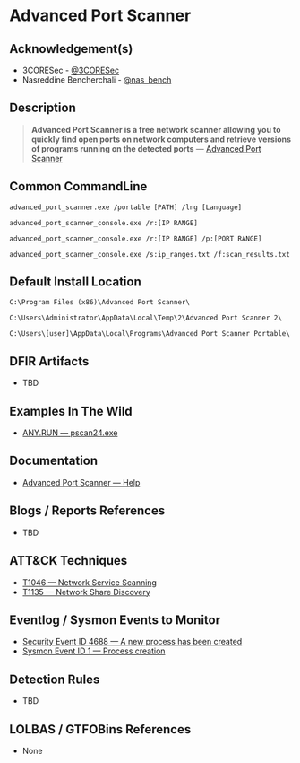 # Advanced Port Scanner

## Acknowledgement(s)

- 3CORESec - [@3CORESec](https://twitter.com/3CORESec)
- Nasreddine Bencherchali - [@nas_bench](https://twitter.com/nas_bench)

## Description

> **Advanced Port Scanner is a free network scanner allowing you to quickly find open ports on network computers and retrieve versions of programs running on the detected ports** — [Advanced Port Scanner](https://www.advanced-port-scanner.com/)

## Common CommandLine

```batch
advanced_port_scanner.exe /portable [PATH] /lng [Language]

advanced_port_scanner_console.exe /r:[IP RANGE]

advanced_port_scanner_console.exe /r:[IP RANGE] /p:[PORT RANGE]

advanced_port_scanner_console.exe /s:ip_ranges.txt /f:scan_results.txt
```

## Default Install Location

````batch
C:\Program Files (x86)\Advanced Port Scanner\

C:\Users\Administrator\AppData\Local\Temp\2\Advanced Port Scanner 2\

C:\Users\[user]\AppData\Local\Programs\Advanced Port Scanner Portable\
````

## DFIR Artifacts

- TBD

## Examples In The Wild

- [ANY.RUN — pscan24.exe](https://app.any.run/tasks/ec44d645-7d35-43c1-bae5-03e641cce91d/)

## Documentation

- [Advanced Port Scanner — Help](https://www.advanced-port-scanner.com/help/)

## Blogs / Reports References

- TBD

## ATT&CK Techniques

- [T1046 — Network Service Scanning](https://attack.mitre.org/techniques/T1046/)
- [T1135 — Network Share Discovery](https://attack.mitre.org/versions/v9/techniques/T1135/)

## Eventlog / Sysmon Events to Monitor

- [Security Event ID 4688 — A new process has been created](https://www.ultimatewindowssecurity.com/securitylog/encyclopedia/event.aspx?eventID=4688)
- [Sysmon Event ID 1 — Process creation](https://www.ultimatewindowssecurity.com/securitylog/encyclopedia/event.aspx?eventid=90001)

## Detection Rules

- TBD

## LOLBAS / GTFOBins References

- None
